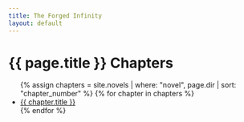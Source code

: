 ```yaml
---
title: The Forged Infinity
layout: default
---
```


<h1>{{ page.title }} Chapters</h1>

<ul>
  {% assign chapters = site.novels | where: "novel", page.dir | sort: "chapter_number" %}
  {% for chapter in chapters %}
    <li><a href="{{ chapter.url }}">{{ chapter.title }}</a></li>
  {% endfor %}
</ul>
